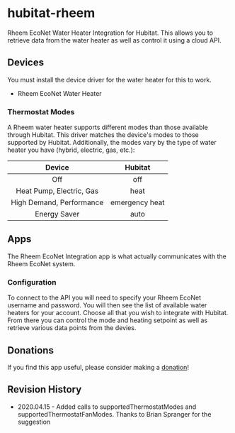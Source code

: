 # hubitat-rheem
Rheem EcoNet Water Heater Integration for Hubitat. This allows you to retrieve data from the water heater as well as control it using a cloud API.
 
## Devices
You must install the device driver for the water heater for this to work.
* Rheem EcoNet Water Heater

### Thermostat Modes
A Rheem water heater supports different modes than those available through Hubitat. This driver matches the device's modes to those supported by Hubitat. Additionally, the modes vary by the type of water heater you have (hybrid, electric, gas, etc.):

|           Device         |              Hubitat           |
|:------------------------:|:------------------------------:|
| Off                      | off                            |
| Heat Pump, Electric, Gas | heat                           |
| High Demand, Performance | emergency heat                 |
| Energy Saver             | auto                           |

## Apps
The Rheem EcoNet Integration app is what actually communicates with the Rheem EcoNet system. 

### Configuration
To connect to the API you will need to specify your Rheem EcoNet username and password. You will then see the list of available water heaters for your account. Choose all that you wish to integrate with Hubitat. From there you can control the mode and heating setpoint as well as retrieve various data points from the devies.

## Donations
If you find this app useful, please consider making a [donation](https://www.paypal.com/cgi-bin/webscr?cmd=_s-xclick&hosted_button_id=7LBRPJRLJSDDN&source=url)! 

## Revision History
* 2020.04.15 - Added calls to supportedThermostatModes and supportedThermostatFanModes. Thanks to Brian Spranger for the suggestion